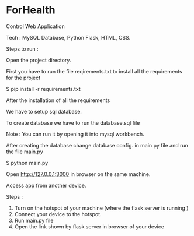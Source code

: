 # ForHealth

Control Web Application

Tech : MySQL Database, Python Flask, HTML, CSS.

Steps to run :

Open the project directory.

First you have to run the file reqirements.txt to install all the requirements for the project

$ pip install -r requirements.txt

After the installation of all the requirements 

We have to setup sql database.

To create database we have to run the database.sql file

Note : You can run it by opening it into mysql workbench.

After creating the database change database config. in main.py file and run the file main.py

$ python main.py

Open http://127.0.0.1:3000 in browser on the same machine.

Access app from another device. 

Steps :

1) Turn on the hotspot of your machine (where the flask server is running ) 
2) Connect your device to the hotspot.
3) Run main.py file 
4) Open the link shown by flask server in browser of your device
